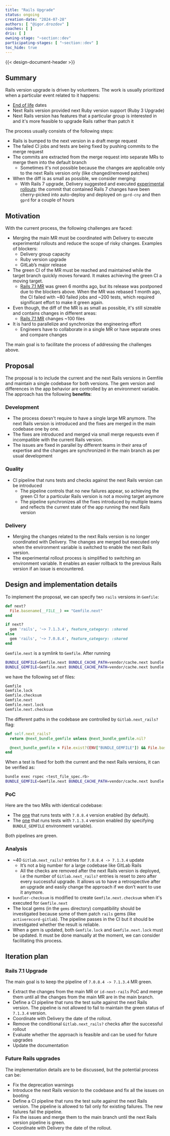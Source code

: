 ```yaml
---
title: "Rails Upgrade"
status: ongoing
creation-date: "2024-07-28"
authors: [ "@igor.drozdov" ]
coaches: [ ]
dris: [ ]
owning-stage: "~section::dev"
participating-stages: [ "~section::dev" ]
toc_hide: true
---
```


<!-- Design Doucments often contain forward-looking statements -->


<!-- This renders the design document header on the detail page, so don't remove it-->
{{< design-document-header >}}

## Summary

Rails version upgrade is driven by volunteers. The work is usually prioritized when a particular event related to it happens:

- [End of life](https://endoflife.date/rails) dates
- Next Rails version provided next Ruby version support (Ruby 3 Upgrade)
- Next Rails version has features that a particular group is interested in and it's more feasible to upgrade Rails rather than patch it

The process usually consists of the following steps:

- Rails is bumped to the next version in a draft merge request
- The failed CI jobs and tests are being fixed by pushing commits to the merge request
- The commits are extracted from the merge request into separate MRs to merge them into the default branch
  - Sometimes it's not possible because the changes are applicable only to the next Rails version only (like changed/removed patches)
- When the diff is as small as possible, we consider merging:
  - With Rails 7 upgrade, Delivery suggested and executed [experimental rollouts](https://gitlab.com/groups/gitlab-org/-/epics/7875#note_1341821006): the commit that contained Rails 7 changes have been cherry-picked into auto-deploy and deployed on `gprd-cny` and then `gprd` for a couple of hours

## Motivation

With the current process, the following challenges are faced:

- Merging the main MR must be coordinated with Delivery to execute experimental rollouts and reduce the scope of risky changes. Examples of blockers:
  - Delivery group capacity
  - Ruby version upgrade
  - GitLab’s major release
- The green CI of the MR must be reached and maintained while the target branch quickly moves forward. It makes achieving the green CI a moving target.
  - [Rails 7.1 MR](https://gitlab.com/gitlab-org/gitlab/-/merge_requests/124004) was green 6 months ago, but its release was postponed due to the blockers above. When the MR was rebased 1 month ago, the CI failed with ~80 failed jobs and ~200 tests, which required significant effort to make it green again.
- Even though, the diff of the MR is as small as possible, it's still sizeable and contains changes in different areas:
  - [Rails 7.1 MR](https://gitlab.com/gitlab-org/gitlab/-/merge_requests/124004) changes ~100 files
- It is hard to parallelize and synchronize the engineering effort
  - Engineers have to collaborate in a single MR or have separate ones and compare changes

The main goal is to facilitate the process of addressing the challenges above.

## Proposal

The proposal is to include the current and the next Rails versions in Gemfile and maintain a single codebase for both versions. The gem version and differences in the app behavior are controlled by an environment variable. The approach has the following **benefits**:

### Development

- The process doesn't require to have a single large MR anymore. The next Rails version is introduced and the fixes are merged in the main codebase one by one.
- The fixes are introduced and merged via small merge requests even if incompatible with the current Rails version.
- The issues are fixed in parallel by different teams in their area of expertise and the changes are synchronized in the main branch as per usual development

### Quality

- CI pipeline that runs tests and checks against the next Rails version can be introduced
  - The pipeline controls that no new failures appear, so achieving the green CI for a particular Rails version is not a moving target anymore
  - The pipeline synchronizes all the fixes introduced by multiple teams and reflects the current state of the app running the next Rails version

### Delivery

- Merging the changes related to the next Rails version is no longer coordinated with Delivery. The changes are merged but executed only when the environment variable is switched to enable the next Rails version.
- The experimental rollout process is simplified to switching an environment variable. It enables an easier rollback to the previous Rails version if an issue is encountered.

## Design and implementation details

To implement the proposal, we can specify two `rails` versions in `Gemfile`:

```ruby
def next?
  File.basename(__FILE__) == "Gemfile.next"
end

if next?
  gem 'rails', '~> 7.1.3.4', feature_category: :shared
else
  gem 'rails', '~> 7.0.8.4', feature_category: :shared
end
```

`Gemfile.next` is a symlink to `Gemfile`. After running

```bash
BUNDLE_GEMFILE=Gemfile.next BUNDLE_CACHE_PATH=vendor/cache.next bundle install
BUNDLE_GEMFILE=Gemfile.next BUNDLE_CACHE_PATH=vendor/cache.next bundle exec bundler-checksum lint
```

we have the following set of files:

```bash
Gemfile
Gemfile.lock
Gemfile.checksum
Gemfile.next
Gemfile.next.lock
Gemfile.next.checksum
```

The different paths in the codebase are controlled by `Gitlab.next_rails?` flag:

```ruby
def self.next_rails?
  return @next_bundle_gemfile unless @next_bundle_gemfile.nil?

  @next_bundle_gemfile = File.exist?(ENV["BUNDLE_GEMFILE"]) && File.basename(ENV["BUNDLE_GEMFILE"]) == "Gemfile.next"
end
```

When a test is fixed for both the current and the next Rails versions, it can be verified as:

```bash
bundle exec rspec <test_file_spec.rb>
BUNDLE_GEMFILE=Gemfile.next BUNDLE_CACHE_PATH=vendor/cache.next bundle exec rspec <test_file_spec.rb>
```

### PoC

Here are the two MRs with identical codebase:

- The [one](https://gitlab.com/gitlab-org/gitlab/-/merge_requests/160895) that runs tests with `7.0.8.4` version enabled (by default).
- The [one](https://gitlab.com/gitlab-org/gitlab/-/merge_requests/160896) that runs tests with `7.1.3.4` version enabled (by specifying `BUNDLE_GEMFILE` environment variable).

Both pipelines are green.

### Analysis

- ~40 `Gitlab.next_rails?` entries for `7.0.8.4 -> 7.1.3.4` update
  - It’s not a big number for a large codebase like GitLab Rails
  - All the checks are removed after the next Rails version is deployed, i.e the number of `Gitlab.next_rails?` entries is reset to zero after every successful upgrade. It allows us to have a retrospective after an upgrade and easily change the approach if we don’t want to use it anymore.
- `bundler-checksum` is modified to create `Gemfile.next.checksum` when it's executed for `Gemfile.next`
- The local gems (in the `gems` directory) compatibility should be investigated because some of them patch `rails` gems (like `activerecord-gitlab`). The pipeline passes in the CI but it should be investigated whether the result is reliable.
- When a gem is updated, both `Gemfile.lock` and `Gemfile.next.lock` must be updated. It must be done manually at the moment, we can consider facilitating this process.

## Iteration plan

### Rails 7.1 Upgrade

The main goal is to keep the pipeline of `7.0.8.4 -> 7.1.3.4` MR green.

- Extract the changes from the main MR or `id-next-rails` PoC and merge them until all the changes from the main MR are in the main branch.
- Define a CI pipeline that runs the test suite against the next Rails version. The pipeline is not allowed to fail to maintain the green status of `7.1.3.4` version.
- Coordinate with Delivery the date of the rollout.
- Remove the conditional `Gitlab.next_rails?` checks after the successful rollout
- Evaluate whether the approach is feasible and can be used for future upgrades
- Update the documentation

### Future Rails upgrades

The implementation details are to be discussed, but the potential process can be:

- Fix the deprecation warnings
- Introduce the next Rails version to the codebase and fix all the issues on booting
- Define a CI pipeline that runs the test suite against the next Rails version. The pipeline is allowed to fail only for existing failures. The new failures fail the pipeline.
- Fix the issues and merge them to the main branch until the next Rails version pipeline is green.
- Coordinate with Delivery the date of the rollout.
